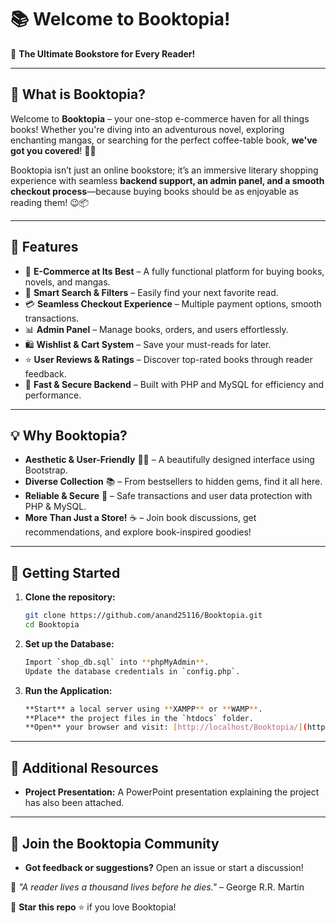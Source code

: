 # 📚 Welcome to Booktopia!

🚀 **The Ultimate Bookstore for Every Reader!**

---

## 🌟 What is Booktopia?

Welcome to **Booktopia** – your one-stop e-commerce haven for all things books! Whether you're diving into an adventurous novel, exploring enchanting mangas, or searching for the perfect coffee-table book, **we've got you covered**! 📖✨

Booktopia isn’t just an online bookstore; it’s an immersive literary shopping experience with seamless **backend support, an admin panel, and a smooth checkout process**—because buying books should be as enjoyable as reading them! 😉📦

---

## 🎯 Features

- 🛒 **E-Commerce at Its Best** – A fully functional platform for buying books, novels, and mangas.
- 🔎 **Smart Search & Filters** – Easily find your next favorite read.
- 💳 **Seamless Checkout Experience** – Multiple payment options, smooth transactions.
- 📊 **Admin Panel** – Manage books, orders, and users effortlessly.
- 🛍️ **Wishlist & Cart System** – Save your must-reads for later.
- ⭐ **User Reviews & Ratings** – Discover top-rated books through reader feedback.
- 🚀 **Fast & Secure Backend** – Built with PHP and MySQL for efficiency and performance.

---

## 💡 Why Booktopia?

- **Aesthetic & User-Friendly** 🌸🎨 – A beautifully designed interface using Bootstrap.
- **Diverse Collection** 📚 – From bestsellers to hidden gems, find it all here.
- **Reliable & Secure** 🔐 – Safe transactions and user data protection with PHP & MySQL.
- **More Than Just a Store!** ☕ – Join book discussions, get recommendations, and explore book-inspired goodies!

---

## 🚀 Getting Started

1. **Clone the repository:**

   ```sh
   git clone https://github.com/anand25116/Booktopia.git
   cd Booktopia

2. **Set up the Database:**
   
   ```sh
   Import `shop_db.sql` into **phpMyAdmin**.
   Update the database credentials in `config.php`.

3. **Run the Application:**

   ```sh
   **Start** a local server using **XAMPP** or **WAMP**.
   **Place** the project files in the `htdocs` folder.
   **Open** your browser and visit: [http://localhost/Booktopia/](http://localhost/Booktopia/)

---

## 📂 Additional Resources

- **Project Presentation:** A PowerPoint presentation explaining the project has also been attached.

---

## 💖 Join the Booktopia Community

- **Got feedback or suggestions?** Open an issue or start a discussion!

🔖 *"A reader lives a thousand lives before he dies."* – George R.R. Martin

📌 **Star this repo** ⭐ if you love Booktopia!
